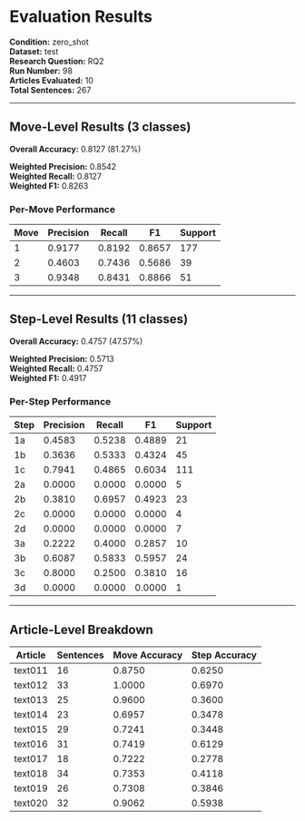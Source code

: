 # Evaluation Results

**Condition:** zero_shot  
**Dataset:** test  
**Research Question:** RQ2  
**Run Number:** 98  
**Articles Evaluated:** 10  
**Total Sentences:** 267  

---

## Move-Level Results (3 classes)

**Overall Accuracy:** 0.8127 (81.27%)  

**Weighted Precision:** 0.8542  
**Weighted Recall:** 0.8127  
**Weighted F1:** 0.8263  

### Per-Move Performance

| Move | Precision | Recall | F1 | Support |
|------|-----------|--------|----|---------|
| 1 | 0.9177 | 0.8192 | 0.8657 | 177 |
| 2 | 0.4603 | 0.7436 | 0.5686 | 39 |
| 3 | 0.9348 | 0.8431 | 0.8866 | 51 |

---

## Step-Level Results (11 classes)

**Overall Accuracy:** 0.4757 (47.57%)  

**Weighted Precision:** 0.5713  
**Weighted Recall:** 0.4757  
**Weighted F1:** 0.4917  

### Per-Step Performance

| Step | Precision | Recall | F1 | Support |
|------|-----------|--------|----|---------|
| 1a | 0.4583 | 0.5238 | 0.4889 | 21 |
| 1b | 0.3636 | 0.5333 | 0.4324 | 45 |
| 1c | 0.7941 | 0.4865 | 0.6034 | 111 |
| 2a | 0.0000 | 0.0000 | 0.0000 | 5 |
| 2b | 0.3810 | 0.6957 | 0.4923 | 23 |
| 2c | 0.0000 | 0.0000 | 0.0000 | 4 |
| 2d | 0.0000 | 0.0000 | 0.0000 | 7 |
| 3a | 0.2222 | 0.4000 | 0.2857 | 10 |
| 3b | 0.6087 | 0.5833 | 0.5957 | 24 |
| 3c | 0.8000 | 0.2500 | 0.3810 | 16 |
| 3d | 0.0000 | 0.0000 | 0.0000 | 1 |

---

## Article-Level Breakdown

| Article | Sentences | Move Accuracy | Step Accuracy |
|---------|-----------|---------------|---------------|
| text011 | 16 | 0.8750 | 0.6250 |
| text012 | 33 | 1.0000 | 0.6970 |
| text013 | 25 | 0.9600 | 0.3600 |
| text014 | 23 | 0.6957 | 0.3478 |
| text015 | 29 | 0.7241 | 0.3448 |
| text016 | 31 | 0.7419 | 0.6129 |
| text017 | 18 | 0.7222 | 0.2778 |
| text018 | 34 | 0.7353 | 0.4118 |
| text019 | 26 | 0.7308 | 0.3846 |
| text020 | 32 | 0.9062 | 0.5938 |
